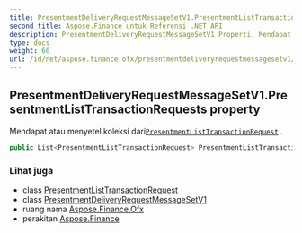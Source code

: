 ```yaml
---
title: PresentmentDeliveryRequestMessageSetV1.PresentmentListTransactionRequests
second_title: Aspose.Finance untuk Referensi .NET API
description: PresentmentDeliveryRequestMessageSetV1 Properti. Mendapat atau menyetel koleksi dariPresentmentListTransactionRequest .
type: docs
weight: 60
url: /id/net/aspose.finance.ofx/presentmentdeliveryrequestmessagesetv1/presentmentlisttransactionrequests/
---
```

## PresentmentDeliveryRequestMessageSetV1.PresentmentListTransactionRequests property

Mendapat atau menyetel koleksi dari[`PresentmentListTransactionRequest`](../../../aspose.finance.ofx.billerdelivery/presentmentlisttransactionrequest/) .

```csharp
public List<PresentmentListTransactionRequest> PresentmentListTransactionRequests { get; set; }
```

### Lihat juga

* class [PresentmentListTransactionRequest](../../../aspose.finance.ofx.billerdelivery/presentmentlisttransactionrequest/)
* class [PresentmentDeliveryRequestMessageSetV1](../)
* ruang nama [Aspose.Finance.Ofx](../../presentmentdeliveryrequestmessagesetv1/)
* perakitan [Aspose.Finance](../../../)


